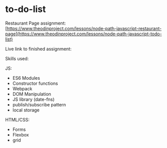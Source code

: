 # to-do-list

Restaurant Page assignment: [https://www.theodinproject.com/lessons/node-path-javascript-restaurant-page](https://www.theodinproject.com/lessons/node-path-javascript-todo-list)

Live link to finished assignment: 

Skills used:

JS:
- ES6 Modules
- Constructor functions
- Webpack
- DOM Manipulation
- JS library (date-fns)
- publish/subscribe pattern 
- local storage

HTML/CSS:
- Forms
- Flexbox
- grid
